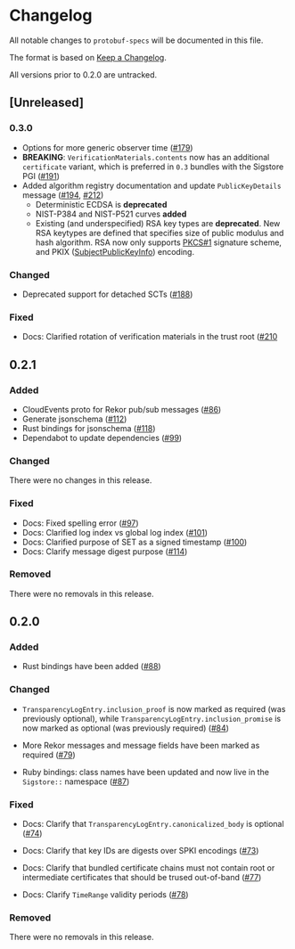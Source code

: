# Changelog

All notable changes to `protobuf-specs` will be documented in this file.

The format is based on [Keep a Changelog](https://keepachangelog.com/en/1.0.0/).

All versions prior to 0.2.0 are untracked.

## [Unreleased]

### 0.3.0

* Options for more generic observer time ([#179](https://github.com/sigstore/protobuf-specs/pull/179))
* **BREAKING**: `VerificationMaterials.contents` now has an additional `certificate` variant,
  which is preferred in `0.3` bundles with the Sigstore PGI ([#191](https://github.com/sigstore/protobuf-specs/pull/191))
* Added algorithm registry documentation and update `PublicKeyDetails` message
  ([#194](https://github.com/sigstore/protobuf-specs/pull/194), [#212](https://github.com/sigstore/protobuf-specs/pull/212))
    * Deterministic ECDSA is **deprecated**
    * NIST-P384 and NIST-P521 curves **added**
    * Existing (and underspecified) RSA key types are
      **deprecated**. New RSA keytypes are defined that specifies size
      of public modulus and hash algorithm. RSA now only supports
      [PKCS#1](https://datatracker.ietf.org/doc/html/rfc8017#section-8.2)
      signature scheme, and PKIX
      ([SubjectPublicKeyInfo](https://datatracker.ietf.org/doc/html/rfc5280#section-4.1))
      encoding.

### Changed

* Deprecated support for detached SCTs ([#188](https://github.com/sigstore/protobuf-specs/pull/188))

### Fixed

* Docs: Clarified rotation of verification materials in the trust root
  ([#210](https://github.com/sigstore/protobuf-specs/pull/210)

## 0.2.1

### Added

* CloudEvents proto for Rekor pub/sub messages ([#86](https://github.com/sigstore/protobuf-specs/pull/86))
* Generate jsonschema ([#112](https://github.com/sigstore/protobuf-specs/pull/112))
* Rust bindings for jsonschema ([#118](https://github.com/sigstore/protobuf-specs/pull/118))
* Dependabot to update dependencies ([#99](https://github.com/sigstore/protobuf-specs/pull/99))

### Changed

There were no changes in this release.

### Fixed

* Docs: Fixed spelling error ([#97](https://github.com/sigstore/protobuf-specs/pull/97))
* Docs: Clarified log index vs global log index ([#101](https://github.com/sigstore/protobuf-specs/pull/101))
* Docs: Clarified purpose of SET as a signed timestamp ([#100](https://github.com/sigstore/protobuf-specs/pull/100))
* Docs: Clarify message digest purpose ([#114](https://github.com/sigstore/protobuf-specs/pull/114))

### Removed

There were no removals in this release.

## 0.2.0

### Added

* Rust bindings have been added ([#88](https://github.com/sigstore/protobuf-specs/pull/88))

### Changed

* `TransparencyLogEntry.inclusion_proof` is now marked as required (was previously optional),
  while `TransparencyLogEntry.inclusion_promise` is now marked as optional (was previously
  required) ([#84](https://github.com/sigstore/protobuf-specs/pull/84))

* More Rekor messages and message fields have been marked as required
 ([#79](https://github.com/sigstore/protobuf-specs/pull/79))

* Ruby bindings: class names have been updated and now live in the `Sigstore::` namespace
  ([#87](https://github.com/sigstore/protobuf-specs/pull/87))

### Fixed

* Docs: Clarify that `TransparencyLogEntry.canonicalized_body` is optional
  ([#74](https://github.com/sigstore/protobuf-specs/pull/74))

* Docs: Clarify that key IDs are digests over SPKI encodings
  ([#73](https://github.com/sigstore/protobuf-specs/pull/73))

* Docs: Clarify that bundled certificate chains must not contain root or intermediate
  certificates that should be trused out-of-band
  ([#77](https://github.com/sigstore/protobuf-specs/pull/77))

* Docs: Clarify `TimeRange` validity periods
  ([#78](https://github.com/sigstore/protobuf-specs/pull/78))

### Removed

There were no removals in this release.
